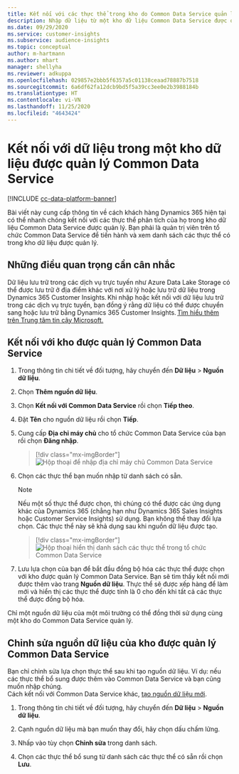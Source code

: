 ```yaml
---
title: Kết nối với các thực thể trong kho do Common Data Service quản lý
description: Nhập dữ liệu từ một kho dữ liệu Common Data Service được quản lý.
ms.date: 09/29/2020
ms.service: customer-insights
ms.subservice: audience-insights
ms.topic: conceptual
author: m-hartmann
ms.author: mhart
manager: shellyha
ms.reviewer: adkuppa
ms.openlocfilehash: 029857e2bbb5f6357a5c01138ceaad78887b7518
ms.sourcegitcommit: 6a6df62fa12dcb9bd5f5a39cc3ee0e2b3988184b
ms.translationtype: HT
ms.contentlocale: vi-VN
ms.lasthandoff: 11/25/2020
ms.locfileid: "4643424"
---
```

# <a name="connect-to-data-in-a-common-data-service-managed-data-lake"></a>Kết nối với dữ liệu trong một kho dữ liệu được quản lý Common Data Service

[!INCLUDE [cc-data-platform-banner](../includes/cc-data-platform-banner.md)]

Bài viết này cung cấp thông tin về cách khách hàng Dynamics 365 hiện tại có thể nhanh chóng kết nối với các thực thể phân tích của họ trong kho dữ liệu Common Data Service được quản lý. Bạn phải là quản trị viên trên tổ chức Common Data Service để tiến hành và xem danh sách các thực thể có trong kho dữ liệu được quản lý.

## <a name="important-considerations"></a>Những điều quan trọng cần cân nhắc

Dữ liệu lưu trữ trong các dịch vụ trực tuyến như Azure Data Lake Storage có thể được lưu trữ ở địa điểm khác với nơi xử lý hoặc lưu trữ dữ liệu trong Dynamics 365 Customer Insights. Khi nhập hoặc kết nối với dữ liệu lưu trữ trong các dịch vụ trực tuyến, bạn đồng ý rằng dữ liệu có thể được chuyển sang hoặc lưu trữ bằng Dynamics 365 Customer Insights. [Tìm hiểu thêm trên Trung tâm tin cậy Microsoft.](https://www.microsoft.com/trust-center)

## <a name="connect-to-a-common-data-service-managed-lake"></a>Kết nối với kho được quản lý Common Data Service

1. Trong thông tin chi tiết về đối tượng, hãy chuyển đến **Dữ liệu** > **Nguồn dữ liệu**.

2. Chọn **Thêm nguồn dữ liệu**.

3. Chọn **Kết nối với Common Data Service** rồi chọn **Tiếp theo**.

4. Đặt **Tên** cho nguồn dữ liệu rồi chọn **Tiếp**.

5. Cung cấp **Địa chỉ máy chủ** cho tổ chức Common Data Service của bạn rồi chọn **Đăng nhập**.

   > [!div class="mx-imgBorder"]
   > ![Hộp thoại để nhập địa chỉ máy chủ Common Data Service](media/enter-CDS-org-details.png)

6. Chọn các thực thể bạn muốn nhập từ danh sách có sẵn.    

   > [!NOTE]
   > Nếu một số thực thể được chọn, thì chúng có thể được các ứng dụng khác của Dynamics 365 (chẳng hạn như Dynamics 365 Sales Insights hoặc Customer Service Insights) sử dụng. Bạn không thể thay đổi lựa chọn. Các thực thể này sẽ khả dụng sau khi nguồn dữ liệu được tạo.

   > [!div class="mx-imgBorder"]
   > ![Hộp thoại hiển thị danh sách các thực thể trong tổ chức Common Data Service](media/select-analytical-entities.png)

7. Lưu lựa chọn của bạn để bắt đầu đồng bộ hóa các thực thể được chọn với kho được quản lý Common Data Service. Bạn sẽ tìm thấy kết nối mới được thêm vào trang **Nguồn dữ liệu**. Thực thể sẽ được xếp hàng để làm mới và hiển thị các thực thể được tính là 0 cho đến khi tất cả các thực thể được đồng bộ hóa.

Chỉ một nguồn dữ liệu của một môi trường có thể đồng thời sử dụng cùng một kho do Common Data Service quản lý.

## <a name="edit-a-common-data-service-managed-lake-data-source"></a>Chỉnh sửa nguồn dữ liệu của kho được quản lý Common Data Service

Bạn chỉ chỉnh sửa lựa chọn thực thể sau khi tạo nguồn dữ liệu. Ví dụ: nếu các thực thể bổ sung được thêm vào Common Data Service và bạn cũng muốn nhập chúng.    
Cách kết nối với Common Data Service khác, [tạo nguồn dữ liệu mới](#connect-to-a-common-data-service-managed-lake).

1. Trong thông tin chi tiết về đối tượng, hãy chuyển đến **Dữ liệu** > **Nguồn dữ liệu**.

2. Cạnh nguồn dữ liệu mà bạn muốn thay đổi, hãy chọn dấu chấm lửng.

3. Nhấp vào tùy chọn **Chỉnh sửa** trong danh sách.

4. Chọn các thực thể bổ sung từ danh sách các thực thể có sẵn rồi chọn **Lưu**.
